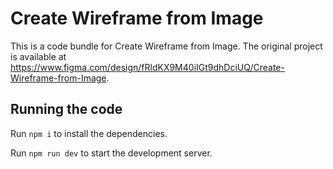 
  # Create Wireframe from Image

  This is a code bundle for Create Wireframe from Image. The original project is available at https://www.figma.com/design/fRldKX9M40iIGt9dhDciUQ/Create-Wireframe-from-Image.

  ## Running the code

  Run `npm i` to install the dependencies.

  Run `npm run dev` to start the development server.
  